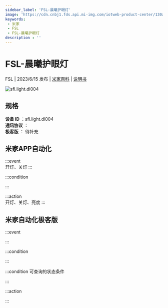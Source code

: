 ```yaml
---
sidebar_label: 'FSL-晨曦护眼灯'
image: 'https://cdn.cnbj1.fds.api.mi-img.com/iotweb-product-center/130a9947fad6df30e6d58360bce4780a_1679297331895.png?GalaxyAccessKeyId=AKVGLQWBOVIRQ3XLEW&Expires=9223372036854775807&Signature=pnXy5lCuJbqCAWO/Wt14WiRL1TY='
keywords: 
 - 米家
 - FSL
 - FSL-晨曦护眼灯
description : ''
---
```

# FSL-晨曦护眼灯

FSL | 2023/6/15 发布 | [米家百科](https://home.mi.com/webapp/content/baike/product/index.html?model=sfl.light.dl004) | [说明书](https://home.mi.com/views/introduction.html?model=sfl.light.dl004&region=cn)

![sfl.light.dl004](https://cdn.cnbj1.fds.api.mi-img.com/iotweb-product-center/130a9947fad6df30e6d58360bce4780a_1679297331895.png?GalaxyAccessKeyId=AKVGLQWBOVIRQ3XLEW&Expires=9223372036854775807&Signature=pnXy5lCuJbqCAWO/Wt14WiRL1TY=)

## 规格  
> 
**设备 ID** ：sfl.light.dl004  
**通讯协议** ：  
**极客版**  ： 待补充 


## 米家APP自动化  

:::event  
开灯、关灯
:::

:::condition  

:::

:::action   
开灯、关灯、亮度
:::

## 米家自动化极客版  

:::event  

:::

:::condition  

:::

:::condition 可查询的状态条件  

:::

:::action  

:::

        
